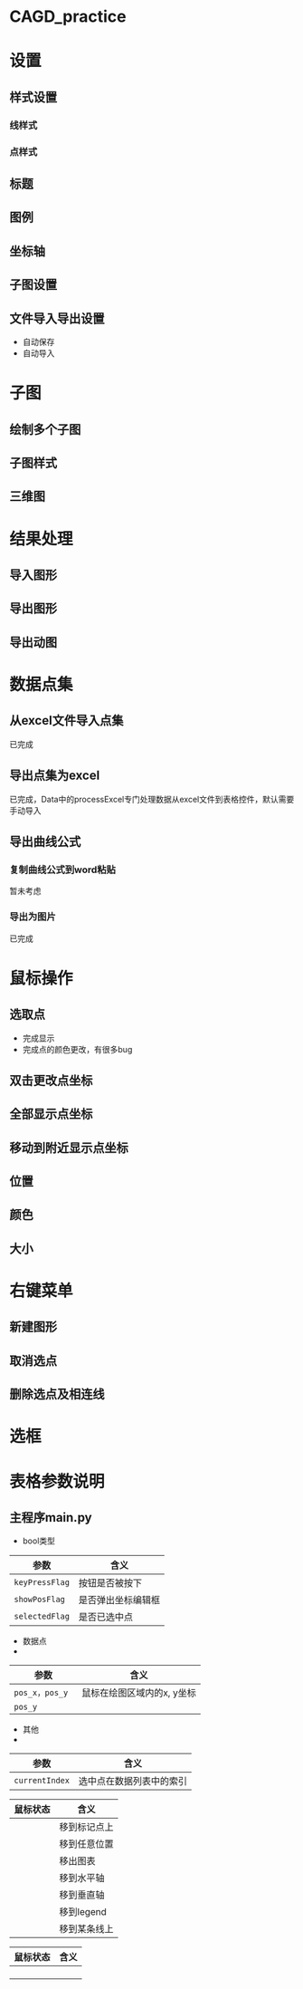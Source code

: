 # CAGD_practice
# 设置
## 样式设置
### 线样式
### 点样式
## 标题
## 图例
## 坐标轴
## 子图设置
## 文件导入导出设置
- 自动保存
- 自动导入

# 子图
## 绘制多个子图
## 子图样式
## 三维图
# 结果处理
## 导入图形
## 导出图形
## 导出动图
# 数据点集
## 从excel文件导入点集
已完成
## 导出点集为excel
已完成，Data中的processExcel专门处理数据从excel文件到表格控件，默认需要手动导入
## 导出曲线公式
### 复制曲线公式到word粘贴
暂未考虑
### 导出为图片
已完成
# 鼠标操作
## 选取点
- 完成显示
- 完成点的颜色更改，有很多bug
## 双击更改点坐标
## 全部显示点坐标
## 移动到附近显示点坐标

## 位置
## 颜色
## 大小
# 右键菜单
## 新建图形
## 取消选点
## 删除选点及相连线
# 选框
# 表格参数说明
## 主程序main.py
- bool类型

|参数|含义|
|---|---|
|```keyPressFlag```|按钮是否被按下|
|```showPosFlag``` |是否弹出坐标编辑框|
|```selectedFlag```|是否已选中点|

- 数据点
- 
|参数|含义|
|---|---|
|```pos_x，pos_y ```|鼠标在绘图区域内的x, y坐标|
|```pos_y```||



- 其他
- 
|参数|含义|
|---|---|
|```currentIndex```|选中点在数据列表中的索引|

|鼠标状态|含义|
|---|---|
|``` ```|移到标记点上|
|``` ```|移到任意位置|
|``` ```|移出图表|
|``` ```|移到水平轴|
|``` ```|移到垂直轴|
|``` ```|移到legend|
|``` ```|移到某条线上|


|鼠标状态|含义|
|---|---|
|``` ```||







